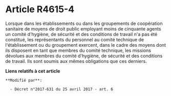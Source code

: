 # Article R4615-4

Lorsque dans les établissements ou dans les groupements de coopération sanitaire de moyens de droit public employant moins de
cinquante agents un comité d'hygiène, de sécurité et des conditions de travail n'a pas été constitué, les représentants du
personnel au comité technique de l'établissement ou du groupement exercent, dans le cadre des moyens dont ils disposent en
tant que membres du comité technique, les missions dévolues aux membres du comité d'hygiène, de sécurité et des conditions de
travail. Ils sont soumis aux mêmes obligations que ces derniers.

**Liens relatifs à cet article**

	**Modifié par**:

	  - Décret n°2017-631 du 25 avril 2017 - art. 6
